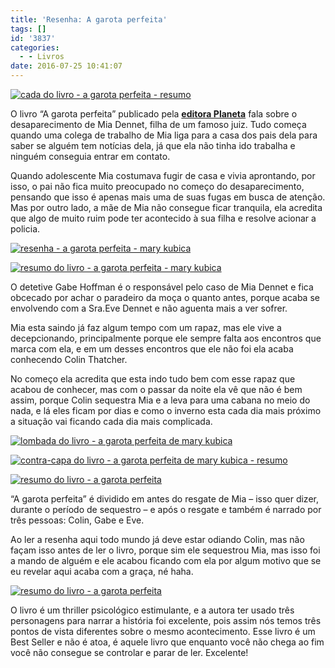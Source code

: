 ```yaml
---
title: 'Resenha: A garota perfeita'
tags: []
id: '3837'
categories:
  - - Livros
date: 2016-07-25 10:41:07
---
```


[![cada do livro - a garota perfeita - resumo](http://natalia.blog.br/wp-content/uploads/2016/07/livro-A-garota-perfeita-capa-1024x768.jpg)](http://natalia.blog.br/wp-content/uploads/2016/07/livro-A-garota-perfeita-capa.jpg)

O livro “A garota perfeita” publicado pela **[editora Planeta](http://www.planetadelivros.com.br/aa-garota-perfeita-livro-215796.html)** fala sobre o desaparecimento de Mia Dennet, filha de um famoso juiz. Tudo começa quando uma colega de trabalho de Mia liga para a casa dos pais dela para saber se alguém tem notícias dela, já que ela não tinha ido trabalha e ninguém conseguia entrar em contato.

Quando adolescente Mia costumava fugir de casa e vivia aprontando, por isso, o pai não fica muito preocupado no começo do desaparecimento, pensando que isso é apenas mais uma de suas fugas em busca de atenção. Mas por outro lado, a mãe de Mia não consegue ficar tranquila, ela acredita que algo de muito ruim pode ter acontecido à sua filha e resolve acionar a policia.

[![resenha - a garota perfeita - mary kubica](http://natalia.blog.br/wp-content/uploads/2016/07/lombada-do-livro-a-garota-perfeita-mary-kubica-1024x768.jpg)](http://natalia.blog.br/wp-content/uploads/2016/07/lombada-do-livro-a-garota-perfeita-mary-kubica.jpg)

[![resumo do livro -  a garota perfeita - mary kubica](http://natalia.blog.br/wp-content/uploads/2016/07/resenha-do-livro-a-garota-perfeita-1024x768.jpg)](http://natalia.blog.br/wp-content/uploads/2016/07/resenha-do-livro-a-garota-perfeita.jpg)

O detetive Gabe Hoffman é o responsável pelo caso de Mia Dennet e fica obcecado por achar o paradeiro da moça o quanto antes, porque acaba se envolvendo com a Sra.Eve Dennet e não aguenta mais a ver sofrer.

Mia esta saindo já faz algum tempo com um rapaz, mas ele vive a decepcionando, principalmente porque ele sempre falta aos encontros que marca com ela, e em um desses encontros que ele não foi ela acaba conhecendo Colin Thatcher.

No começo ela acredita que esta indo tudo bem com esse rapaz que acabou de conhecer, mas com o passar da noite ela vê que não é bem assim, porque Colin sequestra Mia e a leva para uma cabana no meio do nada, e lá eles ficam por dias e como o inverno esta cada dia mais próximo a situação vai ficando cada dia mais complicada.

[![lombada do livro - a garota perfeita de mary kubica](http://natalia.blog.br/wp-content/uploads/2016/07/livro-a-garota-perfeita-resenha-1024x768.jpg)](http://natalia.blog.br/wp-content/uploads/2016/07/livro-a-garota-perfeita-resenha.jpg)

[![contra-capa do livro - a garota perfeita de mary kubica - resumo](http://natalia.blog.br/wp-content/uploads/2016/07/contra-capa-livro-a-garota-perfeita-1024x768.jpg)](http://natalia.blog.br/wp-content/uploads/2016/07/contra-capa-livro-a-garota-perfeita.jpg)

[![resumo do livro - a garota perfeita ](http://natalia.blog.br/wp-content/uploads/2016/07/páginas-do-livro-a-garota-perfeita-1024x768.jpg)](http://natalia.blog.br/wp-content/uploads/2016/07/páginas-do-livro-a-garota-perfeita.jpg)

“A garota perfeita” é dividido em antes do resgate de Mia – isso quer dizer, durante o período de sequestro – e após o resgate e também é narrado por três pessoas: Colin, Gabe e Eve.

Ao ler a resenha aqui todo mundo já deve estar odiando Colin, mas não façam isso antes de ler o livro, porque sim ele sequestrou Mia, mas isso foi a mando de alguém e ele acabou ficando com ela por algum motivo que se eu revelar aqui acaba com a graça, né haha.

[![resumo do livro - a garota perfeita ](http://natalia.blog.br/wp-content/uploads/2016/07/capa-do-livro-a-garota-perfeita-mary-kubica-1024x768.jpg)](http://natalia.blog.br/wp-content/uploads/2016/07/capa-do-livro-a-garota-perfeita-mary-kubica.jpg)

O livro é um thriller psicológico estimulante, e a autora ter usado três personagens para narrar a história foi excelente, pois assim nós temos três pontos de vista diferentes sobre o mesmo acontecimento. Esse livro é um Best Seller e não é atoa, é aquele livro que enquanto você não chega ao fim você não consegue se controlar e parar de ler. Excelente!